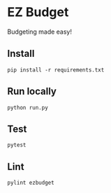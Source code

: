 # EZ Budget
Budgeting made easy!

## Install
`pip install -r requirements.txt`

## Run locally
`python run.py`

## Test
`pytest`

## Lint
`pylint ezbudget`
